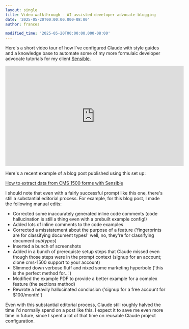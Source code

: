 ```yaml
---
layout: single
title: Video walkthrough - AI-assisted developer advocate blogging
date: '2025-05-20T00:00:00.000-08:00'
author: frances

modified_time: '2025-05-20T00:00:00.000-08:00'
---
```


Here's a short video tour of how I've configured Claude with style guides and a knowledge base to automate some of my more formulaic developer advocate tutorials for my client [Sensible](https://www.sensible.so/). 


<iframe width="560" height="315" src="https://www.youtube.com/embed/5I0nG5c2Bc0?vq=720" frameborder="0" allow="accelerometer; autoplay; clipboard-write; encrypted-media; gyroscope; picture-in-picture" allowfullscreen></iframe>



Here's a recent example of a blog post published using this set up:

[How to extract data from CMS 1500 forms with Sensible](https://www.sensible.so/blog/how-to-extract-data-from-cms-1500-forms-with-sensible)


I should note that even with a fairly successful prompt like this one, there's still a substantial editorial process. For example, for this blog post, I made the following manual edits:

- Corrected some inaccurately generated inline code comments (code hallucination is still a thing even with a prebuilt example config!)
- Added lots of inline comments to the code examples
- Corrected a misstatement about the purpose of a feature ('fingerprints are for classifying document types!' well, no, they're for classifying document *subtypes*)
- Inserted a bunch of screenshots
- Added in a bunch of prerequiste setup steps that Claude missed even though those steps were in the prompt context (signup for an account; clone cms-1500 support to your account)
- Slimmed down verbose fluff and nixed some marketing hyperbole ('this is the perfect method for...')
- Modified the example PDF to provide a better example for a complex feature (the sections method)
- Rewrote a heavily hallucinated conclusion ('signup for a free account for $100/month!')


Even with this substantial editorial process, Claude still roughly halved the time I'd normally spend on a post like this. I expect it to save me even more time in future, since I spent a lot of that time on reusable Claude project configuration.

